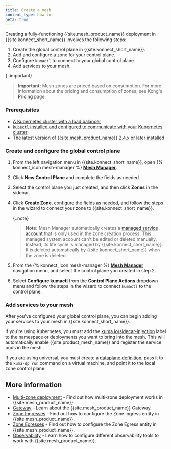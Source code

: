 ```yaml
---
title: Create a mesh
content_type: how-to
beta: true
---
```


Creating a fully-functioning {{site.mesh_product_name}} deployment in {{site.konnect_short_name}} involves the following steps:

1. Create the global control plane in {{site.konnect_short_name}}.
1. Add and configure a zone for your control plane.
1. Configure `kumactl` to connect to your global control plane.
1. Add services to your mesh.

{:.important}
> **Important:** Mesh zones are priced based on consumption. For more information about the pricing and consumption of zones, see Kong's [Pricing](https://konghq.com/pricing) page.

### Prerequisites

* [A Kubernetes cluster with a load balancer](https://kubernetes.io/docs/setup/)
* [`kubectl` installed and configured to communicate with your Kubernetes cluster](https://kubernetes.io/docs/tasks/tools/#kubectl)
* The latest version of [{{site.mesh_product_name}} 2.4.x or later installed](/mesh/latest/production/install-kumactl/)

### Create and configure the global control plane

1. From the left navigation menu in {{site.konnect_short_name}}, open {% konnect_icon mesh-manager %} [**Mesh Manager**](https://cloud.konghq.com/mesh-manager).
1. Click **New Control Plane** and complete the fields as needed.
1. Select the control plane you just created, and then click **Zones** in the sidebar.
1. Click **Create Zone**, configure the fields as needed, and follow the steps in the wizard to connect your zone to {{site.konnect_short_name}}.
   
     {:.note}
    > **Note:** Mesh Manager automatically creates a [managed service account](/konnect/org-management/system-accounts/) that is only used in the zone creation process. 
    This managed system account can't be edited or deleted manually. 
    Instead, its life cycle is managed by {{site.konnect_short_name}}. 
    It is deleted automatically by {{site.konnect_short_name}} when the zone is deleted.
    
1. From the {% konnect_icon mesh-manager %} [**Mesh Manager**](https://cloud.konghq.com/mesh-manager) navigation menu, and select the control plane you created in step 2.
1. Select **Configure kumactl** from the **Control Plane Actions** dropdown menu and follow the steps in the wizard to connect `kumactl` to the control plane.

### Add services to your mesh

After you've configured your global control plane, you can begin adding your services to your mesh in {{site.konnect_short_name}}. 

If you're using Kubernetes, you must add the [kuma.io/sidecar-injection](/mesh/latest/reference/kubernetes-annotations/#kumaiosidecar-injection) label to the namespace or deployments you want to bring into the mesh. This will automatically enable {{site.product_mesh_name}} and register the service pods in the mesh.

If you are using universal, you must create a [dataplane definition](/mesh/latest/production/dp-config/dpp-on-universal/), pass it to the `kuma-dp run` command on a virtual machine, and point it to the local zone control plane.


## More information

* [Multi-zone deployment](/mesh/latest/deployments/multi-zone/) - Find out how multi-zone deployment works in {{site.mesh_product_name}}.
* [Gateway](/mesh/latest/explore/gateway/) - Learn about the {{site.mesh_product_name}} Gateway.
* [Zone Ingresses](/mesh/latest/explore/zone-ingress/) - Find out how to configure the Zone Ingress entity in {{site.mesh_product_name}}.
* [Zone Egresses](/mesh/latest/explore/zoneegress/) - Find out how to configure the Zone Egress entity in {{site.mesh_product_name}}.
* [Observability](/mesh/latest/explore/observability/) - Learn how to configure different observability tools to work with {{site.mesh_product_name}}. 
